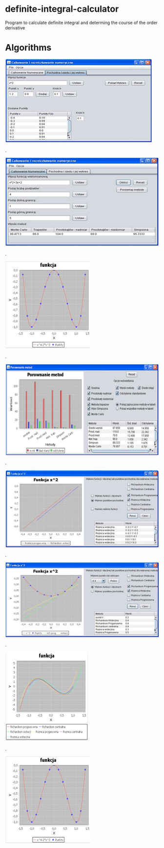 # definite-integral-calculator
Program to calculate definite integral and determing the course of the order derivative
# Algorithms


![Guiexample](./images/order_derivative1.jpg)

.

![Guiexample](./images/definite_integral_inputing_data1.jpg)

.

![Guiexample](./images/chart_derivative.jpg)

.

![Guiexample](./images/definite_integral_comparing_methods2.jpg)

.

![Guiexample](./images/chart_derivative_only.jpg)

.

![Guiexample](./images/chart_derivative_and.jpg)

.

![Guiexample](./images/chart_derivative2.jpg)

.

![Guiexample](./images/chart_derivative.jpg)


 

